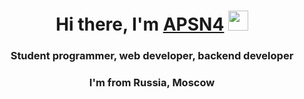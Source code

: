 <h1 align="center">Hi there, I'm <a href="https://github.com/APSN4" target="_blank">APSN4</a> 
<img src="https://github.com/blackcater/blackcater/raw/main/images/Hi.gif" height="32" weight="32"/></h1>
<h3 align="center">Student programmer, web developer, backend developer</h3>
<h3 align="center">I'm from Russia, Moscow</h3>
